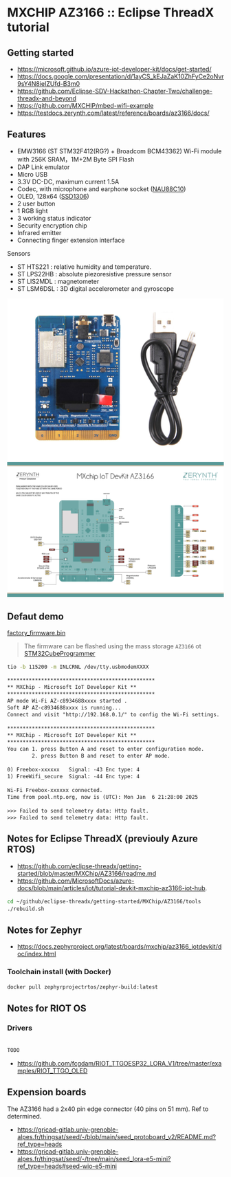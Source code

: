 # MXCHIP AZ3166 :: Eclipse ThreadX tutorial

## Getting started

* https://microsoft.github.io/azure-iot-developer-kit/docs/get-started/
* https://docs.google.com/presentation/d/1ayCS_kEJaZaK10ZhFyCe2oNvr9sY4N8ieIZUfd-B3m0
* https://github.com/Eclipse-SDV-Hackathon-Chapter-Two/challenge-threadx-and-beyond
* https://github.com/MXCHIP/mbed-wifi-example
* https://testdocs.zerynth.com/latest/reference/boards/az3166/docs/

## Features

* EMW3166 (ST STM32F412(RG?) + Broadcom BCM43362) Wi-Fi module with 256K SRAM，1M+2M Byte SPI Flash
* DAP Link emulator
* Micro USB
* 3.3V DC-DC, maximum current 1.5A
* Codec, with microphone and earphone socket ([NAU88C10](https://www.nuvoton.com/export/resource-files/en-us--DS_NAU88C10_DataSheet_EN_Rev2.1.pdf))
* OLED, 128x64 ([SSD1306](https://cdn-shop.adafruit.com/datasheets/SSD1306.pdf))
* 2 user button
* 1 RGB light
* 3 working status indicator
* Security encryption chip
* Infrared emitter
* Connecting finger extension interface

Sensors
* ST HTS221 : relative humidity and temperature.
* ST LPS22HB : absolute piezoresistive pressure sensor
* ST LIS2MDL : magnetometer
* ST LSM6DSL : 3D digital accelerometer and gyroscope

![mxchip-az3166](media/mxchip-az3166-01.jpg)
![pinout](media/az3166_pin_io.jpg)

## Defaut demo

[factory_firmware.bin](factory_firmware.bin)

> The firmware can be flashed using the mass storage `AZ3166` ot [STM32CubeProgrammer](https://www.st.com/en/development-tools/stm32cubeprog.html)

```bash
tio -b 115200 -m INLCRNL /dev/tty.usbmodemXXXX
```

```
************************************************
** MXChip - Microsoft IoT Developer Kit **
************************************************
AP mode Wi-Fi AZ-c8934688xxxx started .
Soft AP AZ-c8934688xxxx is running...
Connect and visit "http://192.168.0.1/" to config the Wi-Fi settings.

************************************************
** MXChip - Microsoft IoT Developer Kit **
************************************************
You can 1. press Button A and reset to enter configuration mode.
        2. press Button B and reset to enter AP mode.

0) Freebox-xxxxxx	Signal: -43	Enc type: 4
1) FreeWifi_secure	Signal: -44	Enc type: 4

Wi-Fi Freebox-xxxxxx connected.
Time from pool.ntp.org, now is (UTC): Mon Jan  6 21:28:00 2025

>>> Failed to send telemetry data: Http fault.
>>> Failed to send telemetry data: Http fault.
```

## Notes for Eclipse ThreadX (previouly Azure RTOS)

* https://github.com/eclipse-threadx/getting-started/blob/master/MXChip/AZ3166/readme.md
* https://github.com/MicrosoftDocs/azure-docs/blob/main/articles/iot/tutorial-devkit-mxchip-az3166-iot-hub.

```bash
cd ~/github/eclipse-threadx/getting-started/MXChip/AZ3166/tools
./rebuild.sh
```

## Notes for Zephyr

* https://docs.zephyrproject.org/latest/boards/mxchip/az3166_iotdevkit/doc/index.html

### Toolchain install (with Docker)

```bash
docker pull zephyrprojectrtos/zephyr-build:latest
```
 
## Notes for RIOT OS

### Drivers

```makefile

TODO

```


* https://github.com/fcgdam/RIOT_TTGOESP32_LORA_V1/tree/master/examples/RIOT_TTGO_OLED


## Expension boards

The AZ3166 had a 2x40 pin edge connector (40 pins on 51 mm). Ref to determined.


* https://gricad-gitlab.univ-grenoble-alpes.fr/thingsat/seed/-/blob/main/seed_protoboard_v2/README.md?ref_type=heads
* https://gricad-gitlab.univ-grenoble-alpes.fr/thingsat/seed/-/tree/main/seed_lora-e5-mini?ref_type=heads#seed-wio-e5-mini
